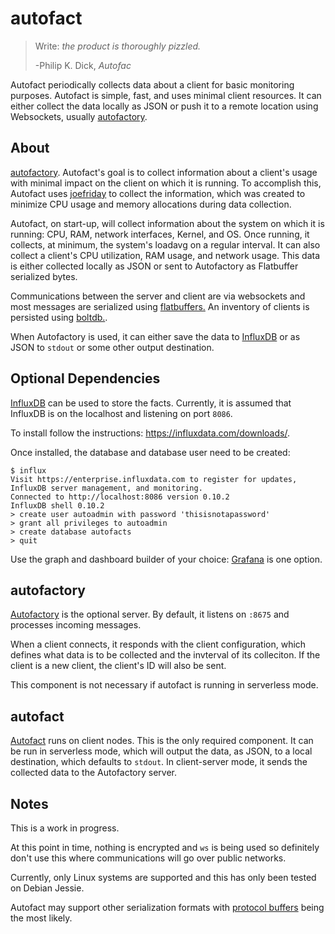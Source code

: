 # autofact
> Write: _the product is thoroughly pizzled._
>
>   -Philip K. Dick,  _Autofac_

Autofact periodically collects data about a client for basic monitoring purposes. Autofact is simple, fast, and uses minimal client resources. It can either collect the data locally as JSON or push it to a remote location using Websockets, usually [autofactory](https://github.com/mohae/autofact/tree/master/cmd/autofactory).

## About
[autofactory](https://github.com/mohae/autofact/tree/master/cmd/autofactory). Autofact's goal is to collect information about a client's usage with minimal impact on the client on which it is running. To accomplish this, Autofact uses [joefriday](https://github.com/mohae/joefriday) to collect the information, which was created to minimize CPU usage and memory allocations during data collection.

Autofact, on start-up, will collect information about the system on which it is running: CPU, RAM, network interfaces, Kernel, and OS. Once running, it collects, at minimum, the system's loadavg on a regular interval. It can also collect a client's CPU utilization, RAM usage, and network usage. This data is either collected locally as JSON or sent to Autofactory as Flatbuffer serialized bytes.

Communications between the server and client are via websockets and most messages are serialized using [flatbuffers.](https://google.github.io/flatbuffers/)  An inventory of clients is persisted using [boltdb.](https://github.com/boltdb/bolt).

When Autofactory is used, it can either save the data to [InfluxDB](https://influxdata.com) or as JSON to `stdout` or some other output destination.

## Optional Dependencies
[InfluxDB](https://influxdata.com/) can be used to store the facts.  Currently, it is assumed that InfluxDB is on the localhost and listening on port `8086`.

To install follow the instructions: https://influxdata.com/downloads/.

Once installed, the database and database user need to be created:

```
$ influx
Visit https://enterprise.influxdata.com to register for updates, InfluxDB server management, and monitoring.
Connected to http://localhost:8086 version 0.10.2
InfluxDB shell 0.10.2
> create user autoadmin with password 'thisisnotapassword'
> grant all privileges to autoadmin
> create database autofacts
> quit
```

Use the graph and dashboard builder of your choice: [Grafana](http://grafana.org/) is one option.

## autofactory
[Autofactory](https://github.com/mohae/autofact/tree/master/cmd/autofactory) is the optional server.  By default, it listens on `:8675` and processes incoming messages.

When a client connects, it responds with the client configuration, which defines what data is to be collected and the invterval of its colleciton. If the client is a new client, the client's ID will also be sent.

This component is not necessary if autofact is running in serverless mode.

## autofact
[Autofact](https://github.com/mohae/autofact/tree/master/cmd/autofactor) runs on client nodes. This is the only required component. It can be run in serverless mode, which will output the data, as JSON, to a local destination, which defaults to `stdout`. In client-server mode, it sends the collected data to the Autofactory server.

## Notes
This is a work in progress.

At this point in time, nothing is encrypted and `ws` is being used so definitely don't use this where communications will go over public networks.

Currently, only Linux systems are supported and this has only been tested on Debian Jessie.

Autofact may support other serialization formats with [protocol buffers](https://developers.google.com/protocol-buffers/) being the most likely.
